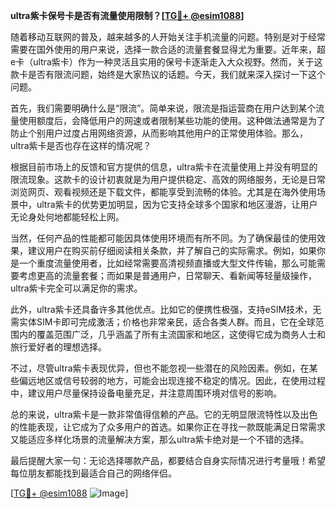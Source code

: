 **ultra紫卡保号卡是否有流量使用限制？[[TG💪+ @esim1088](https://t.me/s/esim1088)]**

随着移动互联网的普及，越来越多的人开始关注手机流量的问题。特别是对于经常需要在国外使用的用户来说，选择一款合适的流量套餐显得尤为重要。近年来，超e卡（ultra紫卡）作为一种灵活且实用的保号卡逐渐走入大众视野。然而，关于这款卡是否有限流问题，始终是大家热议的话题。今天，我们就来深入探讨一下这个问题。

首先，我们需要明确什么是“限流”。简单来说，限流是指运营商在用户达到某个流量使用额度后，会降低用户的网速或者限制某些功能的使用。这种做法通常是为了防止个别用户过度占用网络资源，从而影响其他用户的正常使用体验。那么，ultra紫卡是否也存在这样的情况呢？

根据目前市场上的反馈和官方提供的信息，ultra紫卡在流量使用上并没有明显的限流现象。这款卡的设计初衷就是为用户提供稳定、高效的网络服务，无论是日常浏览网页、观看视频还是下载文件，都能享受到流畅的体验。尤其是在海外使用场景中，ultra紫卡的优势更加明显，因为它支持全球多个国家和地区漫游，让用户无论身处何地都能轻松上网。

当然，任何产品的性能都可能因具体使用环境而有所不同。为了确保最佳的使用效果，建议用户在购买前仔细阅读相关条款，并了解自己的实际需求。例如，如果你是一个重度流量使用者，比如经常需要高清视频直播或大型文件传输，那么可能需要考虑更高的流量套餐；而如果是普通用户，日常聊天、看新闻等轻量级操作，ultra紫卡完全可以满足你的需求。

此外，ultra紫卡还具备许多其他优点。比如它的便携性极强，支持eSIM技术，无需实体SIM卡即可完成激活；价格也非常亲民，适合各类人群。而且，它在全球范围内的覆盖范围广泛，几乎涵盖了所有主流国家和地区，这使得它成为商务人士和旅行爱好者的理想选择。

不过，尽管ultra紫卡表现优异，但也不能忽视一些潜在的风险因素。例如，在某些偏远地区或信号较弱的地方，可能会出现连接不稳定的情况。因此，在使用过程中，建议用户尽量保持设备电量充足，并注意周围环境对信号的影响。

总的来说，ultra紫卡是一款非常值得信赖的产品。它的无明显限流特性以及出色的性能表现，让它成为了众多用户的首选。如果你正在寻找一款既能满足日常需求又能适应多样化场景的流量解决方案，那么ultra紫卡绝对是一个不错的选择。

最后提醒大家一句：无论选择哪款产品，都要结合自身实际情况进行考量哦！希望每位朋友都能找到最适合自己的网络伴侣。

[[TG💪+ @esim1088](https://t.me/s/esim1088) ![Image](https://i.postimg.cc/4NQfJmqS/Snipaste-2025-05-13-00-14-12.png)]